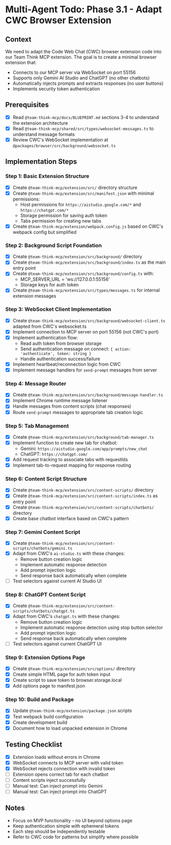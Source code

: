 # Multi-Agent Todo: Phase 3.1 - Adapt CWC Browser Extension

## Context
We need to adapt the Code Web Chat (CWC) browser extension code into our Team Think MCP extension. The goal is to create a minimal browser extension that:
- Connects to our MCP server via WebSocket on port 55156
- Supports only Gemini AI Studio and ChatGPT (no other chatbots)
- Automatically injects prompts and extracts responses (no user buttons)
- Implements security token authentication

## Prerequisites
- [X] Read `@team-think-mcp/docs/BLUEPRINT.md` sections 3-4 to understand the extension architecture
- [X] Read `@team-think-mcp/shared/src/types/websocket-messages.ts` to understand message formats
- [X] Review CWC's WebSocket implementation at `@packages/browser/src/background/websocket.ts`

## Implementation Steps

### Step 1: Basic Extension Structure
- [X] Create `@team-think-mcp/extension/src/` directory structure
- [X] Create `@team-think-mcp/extension/src/manifest.json` with minimal permissions:
  - Host permissions for `https://aistudio.google.com/*` and `https://chatgpt.com/*`
  - Storage permission for saving auth token
  - Tabs permission for creating new tabs
- [X] Create `@team-think-mcp/extension/webpack.config.js` based on CWC's webpack config but simplified

### Step 2: Background Script Foundation
- [X] Create `@team-think-mcp/extension/src/background/` directory
- [X] Create `@team-think-mcp/extension/src/background/index.ts` as the main entry point
- [X] Create `@team-think-mcp/extension/src/background/config.ts` with:
  - MCP_SERVER_URL = 'ws://127.0.0.1:55156'
  - Storage keys for auth token
- [X] Create `@team-think-mcp/extension/src/types/messages.ts` for internal extension messages

### Step 3: WebSocket Client Implementation
- [X] Create `@team-think-mcp/extension/src/background/websocket-client.ts` adapted from CWC's websocket.ts
- [X] Implement connection to MCP server on port 55156 (not CWC's port)
- [X] Implement authentication flow:
  - Read auth token from browser storage
  - Send authentication message on connect: `{ action: 'authenticate', token: string }`
  - Handle authentication success/failure
- [X] Implement heartbeat/reconnection logic from CWC
- [X] Implement message handlers for `send-prompt` messages from server

### Step 4: Message Router
- [X] Create `@team-think-mcp/extension/src/background/message-handler.ts`
- [X] Implement Chrome runtime message listener
- [X] Handle messages from content scripts (chat responses)
- [X] Route `send-prompt` messages to appropriate tab creation logic

### Step 5: Tab Management
- [X] Create `@team-think-mcp/extension/src/background/tab-manager.ts`
- [X] Implement function to create new tab for chatbot:
  - Gemini: `https://aistudio.google.com/app/prompts/new_chat`
  - ChatGPT: `https://chatgpt.com/`
- [X] Add request tracking to associate tabs with requestIds
- [X] Implement tab-to-request mapping for response routing

### Step 6: Content Script Structure
- [X] Create `@team-think-mcp/extension/src/content-scripts/` directory
- [X] Create `@team-think-mcp/extension/src/content-scripts/index.ts` as entry point
- [X] Create `@team-think-mcp/extension/src/content-scripts/chatbots/` directory
- [X] Create base chatbot interface based on CWC's pattern

### Step 7: Gemini Content Script
- [X] Create `@team-think-mcp/extension/src/content-scripts/chatbots/gemini.ts`
- [X] Adapt from CWC's `ai-studio.ts` with these changes:
  - Remove button creation logic
  - Implement automatic response detection
  - Add prompt injection logic
  - Send response back automatically when complete
- [ ] Test selectors against current AI Studio UI

### Step 8: ChatGPT Content Script
- [X] Create `@team-think-mcp/extension/src/content-scripts/chatbots/chatgpt.ts`
- [X] Adapt from CWC's `chatgpt.ts` with these changes:
  - Remove button creation logic
  - Implement automatic response detection using stop button selector
  - Add prompt injection logic
  - Send response back automatically when complete
- [ ] Test selectors against current ChatGPT UI

### Step 9: Extension Options Page
- [X] Create `@team-think-mcp/extension/src/options/` directory
- [X] Create simple HTML page for auth token input
- [X] Create script to save token to browser.storage.local
- [X] Add options page to manifest.json

### Step 10: Build and Package
- [X] Update `@team-think-mcp/extension/package.json` scripts
- [X] Test webpack build configuration
- [X] Create development build
- [X] Document how to load unpacked extension in Chrome

## Testing Checklist
- [X] Extension loads without errors in Chrome
- [X] WebSocket connects to MCP server with valid token
- [X] WebSocket rejects connection with invalid token
- [ ] Extension opens correct tab for each chatbot
- [ ] Content scripts inject successfully
- [ ] Manual test: Can inject prompt into Gemini
- [ ] Manual test: Can inject prompt into ChatGPT

## Notes
- Focus on MVP functionality - no UI beyond options page
- Keep authentication simple with ephemeral tokens
- Each step should be independently testable
- Refer to CWC code for patterns but simplify where possible